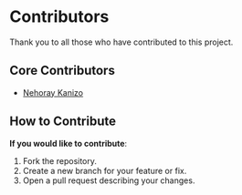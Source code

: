 # Contributors
Thank you to all those who have contributed to this project.

## Core Contributors

- [Nehoray Kanizo](https://github.com/NehorayK) 

## How to Contribute

**If you would like to contribute**:

1. Fork the repository.
2. Create a new branch for your feature or fix.
3. Open a pull request describing your changes.
